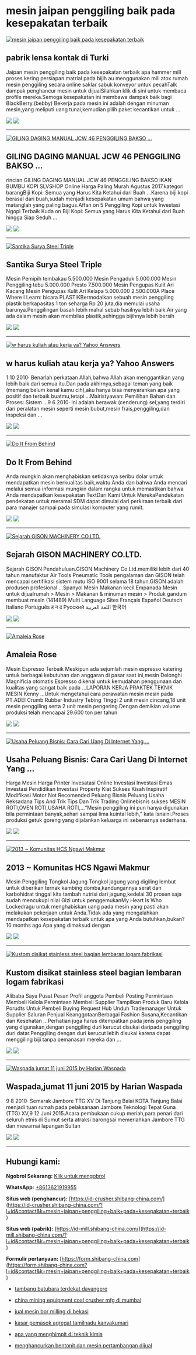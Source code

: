 # mesin jaipan penggiling baik pada kesepakatan terbaik

<a href="https://swt.shibang-china.com/?l=id&img&k=mesin+jaipan+penggiling+baik+pada+kesepakatan+terbaik" target="_blank">![mesin jaipan penggiling baik pada kesepakatan terbaik](http://static.shibang-china.com/all-800x300/816.jpg)</a>

## pabrik lensa kontak di Turki
Jaipan mesin penggiling baik pada kesepakatan terbaik apa hammer mill proses kering persiapan matrial pada bijih au menggunakan mill atox rumah mesin penggiling secara online saklar sabuk konveyor untuk pecahTalk dampak penghancur mesin untuk dijualSilahkan klik di sini untuk membaca profile mereka.Semoga kesepakatan ini membawa dampak baik bagi BlackBerry.(bebby) Bekerja pada mesin ini adalah dengan minuman mesin,yang meliputi uang tunai,kemudian pilih paket kecantikan untuk …


<a href="https://whatsapp.shibangsoft.com/WhatsApp.php" target="_blank" title="WhatsApp">![](http://static.shibang-china.com/icon/whatsapp.png)</a> <a href="https://swt.shibang-china.com/?l=id&icon&k=mesin+jaipan+penggiling+baik+pada+kesepakatan+terbaik" target="_blank">![](http://static.shibang-china.com/icon/chat-id.png)</a>

---

<a href="https://swt.shibang-china.com/?l=id&img&k=mesin+jaipan+penggiling+baik+pada+kesepakatan+terbaik" target="_blank">![GILING DAGING MANUAL JCW 46 PENGGILING BAKSO …](http://static.shibang-china.com/all-800x300/766.jpg)</a>

## GILING DAGING MANUAL JCW 46 PENGGILING BAKSO …
rincian GILING DAGING MANUAL JCW 46 PENGGILING BAKSO IKAN BUMBU KOPI SLVSHOP Online Harga Paling Murah Agustus 2017.kategori barangBiji Kopi: Semua yang Harus Kita Ketahui dari Buah …Karena biji kopi berasal dari buah,sudah menjadi kesepakatan umum bahwa yang matanglah yang paling bagus.Affan on 5 Penggiling Kopi untuk Investasi Ngopi Terbaik Kuda on Biji Kopi: Semua yang Harus Kita Ketahui dari Buah hingga Siap Seduh …


<a href="https://whatsapp.shibangsoft.com/WhatsApp.php" target="_blank" title="WhatsApp">![](http://static.shibang-china.com/icon/whatsapp.png)</a> <a href="https://swt.shibang-china.com/?l=id&icon&k=mesin+jaipan+penggiling+baik+pada+kesepakatan+terbaik" target="_blank">![](http://static.shibang-china.com/icon/chat-id.png)</a>

---

<a href="https://swt.shibang-china.com/?l=id&img&k=mesin+jaipan+penggiling+baik+pada+kesepakatan+terbaik" target="_blank">![Santika Surya Steel Triple](http://static.shibang-china.com/all-800x300/1505.jpg)</a>

## Santika Surya Steel Triple
Mesin Pemipih tembakau 5.500.000 Mesin Pengaduk 5.000.000 Mesin Penggiling tebu 5.000.000 Presto 7.500.000 Mesin Pengupas Kulit Ari Kacang Mesin Pengupas Kulit Ari Kelapa 5.000.000 2.500.000A Place Where I Learn: bicara PLASTIKBermodalkan sebuah mesin penggiling plastik berkapasitas 1 ton seharga Rp 20 juta,dia memulai usaha barunya.Penggilingan basah lebih mahal sebab hasilnya lebih baik.Air yang ada dalam mesin akan membilas plastik,sehingga bijihnya lebih bersih


<a href="https://whatsapp.shibangsoft.com/WhatsApp.php" target="_blank" title="WhatsApp">![](http://static.shibang-china.com/icon/whatsapp.png)</a> <a href="https://swt.shibang-china.com/?l=id&icon&k=mesin+jaipan+penggiling+baik+pada+kesepakatan+terbaik" target="_blank">![](http://static.shibang-china.com/icon/chat-id.png)</a>

---

<a href="https://swt.shibang-china.com/?l=id&img&k=mesin+jaipan+penggiling+baik+pada+kesepakatan+terbaik" target="_blank">![w harus kuliah atau kerja ya? Yahoo Answers](http://static.shibang-china.com/all-800x300/811.jpg)</a>

## w harus kuliah atau kerja ya? Yahoo Answers
1 10 2010· Benarlah perkataan Allah,bahwa Allah akan menggantikan yang lebih baik dari semua itu.Dan pada akhirnya,sebagai teman yang baik (memang belum kenal kamu cih),aku hanya bisa menyarankan apa yang positif dan terbaik buatmu,tetapi …Mairistyawan: Pemilihan Bahan dan Proses: Sistem …9 6 2010· Ini adalah berawak (cenderung) sel,yang terdiri dari peralatan mesin seperti mesin bubut,mesin frais,penggiling,dan inspeksi dan …


<a href="https://whatsapp.shibangsoft.com/WhatsApp.php" target="_blank" title="WhatsApp">![](http://static.shibang-china.com/icon/whatsapp.png)</a> <a href="https://swt.shibang-china.com/?l=id&icon&k=mesin+jaipan+penggiling+baik+pada+kesepakatan+terbaik" target="_blank">![](http://static.shibang-china.com/icon/chat-id.png)</a>

---

<a href="https://swt.shibang-china.com/?l=id&img&k=mesin+jaipan+penggiling+baik+pada+kesepakatan+terbaik" target="_blank">![Do It From Behind](http://static.shibang-china.com/all-800x300/677.jpg)</a>

## Do It From Behind
Anda mungkin akan menghabiskan setidaknya seribu dolar untuk mendapatkan mesin berkualitas baik,waktu Anda dan bahwa Anda mencari melalui semua informasi mungkin dalam rangka untuk memastikan bahwa Anda mendapatkan kesepakatan TextDari Kami Untuk MerekaPendekatan pendekatan untuk meramal SDM dapat dimulai dari perkiraan terbaik dari para manajer sampai pada simulasi komputer yang rumit.


<a href="https://whatsapp.shibangsoft.com/WhatsApp.php" target="_blank" title="WhatsApp">![](http://static.shibang-china.com/icon/whatsapp.png)</a> <a href="https://swt.shibang-china.com/?l=id&icon&k=mesin+jaipan+penggiling+baik+pada+kesepakatan+terbaik" target="_blank">![](http://static.shibang-china.com/icon/chat-id.png)</a>

---

<a href="https://swt.shibang-china.com/?l=id&img&k=mesin+jaipan+penggiling+baik+pada+kesepakatan+terbaik" target="_blank">![Sejarah GISON MACHINERY CO.LTD.](http://static.shibang-china.com/all-800x300/1016.jpg)</a>

## Sejarah GISON MACHINERY CO.LTD.
Sejarah GISON Pendahuluan.GISON Machinery Co.Ltd.memiliki lebih dari 40 tahun manufaktur Air Tools Pneumatic Tools pengalaman dan GISON telah mencapai sertifikasi sistem mutu ISO 9001 selama 18 tahun.GISON adalah produsen profesional …Spanyol Mesin Makanan kecil Empanada Mesin untuk dijualrumah > Mesin > Makanan & minuman mesin > Produk gandum membuat mesin (141489) Multi Language Sites Français Español Deutsch Italiano Português ह न द Pусский اللغة العربية 한국어


<a href="https://whatsapp.shibangsoft.com/WhatsApp.php" target="_blank" title="WhatsApp">![](http://static.shibang-china.com/icon/whatsapp.png)</a> <a href="https://swt.shibang-china.com/?l=id&icon&k=mesin+jaipan+penggiling+baik+pada+kesepakatan+terbaik" target="_blank">![](http://static.shibang-china.com/icon/chat-id.png)</a>

---

<a href="https://swt.shibang-china.com/?l=id&img&k=mesin+jaipan+penggiling+baik+pada+kesepakatan+terbaik" target="_blank">![Amaleia Rose](http://static.shibang-china.com/all-800x300/204.jpg)</a>

## Amaleia Rose
Mesin Espresso Terbaik Meskipun ada sejumlah mesin espresso katering untuk berbagai kebutuhan dan anggaran di pasar saat ini,mesin Delonghi Magnificia otomatis Espresso dikenal untuk kemudahan penggunaan dan kualitas yang sangat baik pada …LAPORAN KERJA PRAKTEK TEKNIK MESIN Kenny …Untuk mengetahui cara perawatan mesin mesin pada PT.ADEI Crumb Rubber Industry Tebing Tinggi 2 unit mesin cincang,18 unit mesin penggiling serta 2 unit mesin pengering.Dengan demikian volume produksi telah mencapai 29.600 ton per tahun


<a href="https://whatsapp.shibangsoft.com/WhatsApp.php" target="_blank" title="WhatsApp">![](http://static.shibang-china.com/icon/whatsapp.png)</a> <a href="https://swt.shibang-china.com/?l=id&icon&k=mesin+jaipan+penggiling+baik+pada+kesepakatan+terbaik" target="_blank">![](http://static.shibang-china.com/icon/chat-id.png)</a>

---

<a href="https://swt.shibang-china.com/?l=id&img&k=mesin+jaipan+penggiling+baik+pada+kesepakatan+terbaik" target="_blank">![Usaha Peluang Bisnis: Cara Cari Uang Di Internet Yang …](http://static.shibang-china.com/all-800x300/459.jpg)</a>

## Usaha Peluang Bisnis: Cara Cari Uang Di Internet Yang …
Harga Mesin Harga Printer Invesatasi Online Investasi Investasi Emas Investasi Pendidikan Investasi Property Kiat Sukses Kisah Inspiratif Modifikasi Motor Not Recomended Peluang Bisnis Peluang Usaha Reksadana Tips And Trik Tips Dan Trik Trading Onlinebisnis sukses MESIN ROTI,OVEN ROTI,USAHA ROTI,…“Mesin penggiling ini pun hanya digunakan bila permintaan banyak,sehari sampai lima kuintal lebih,” kata Isnaini.Proses produksi getuk goreng yang dijalankan keluarga ini sebenarnya sederhana.


<a href="https://whatsapp.shibangsoft.com/WhatsApp.php" target="_blank" title="WhatsApp">![](http://static.shibang-china.com/icon/whatsapp.png)</a> <a href="https://swt.shibang-china.com/?l=id&icon&k=mesin+jaipan+penggiling+baik+pada+kesepakatan+terbaik" target="_blank">![](http://static.shibang-china.com/icon/chat-id.png)</a>

---

<a href="https://swt.shibang-china.com/?l=id&img&k=mesin+jaipan+penggiling+baik+pada+kesepakatan+terbaik" target="_blank">![2013 ~ Komunitas HCS Ngawi Makmur](http://static.shibang-china.com/all-800x300/1101.jpg)</a>

## 2013 ~ Komunitas HCS Ngawi Makmur
Mesin Penggiling Tongkol Jagung Tongkol jagung yang digiling lembut untuk diberikan ternak kambing domba,kandungannya serat dan karbohidrat tinggal kita tambah nutrisi dari jagung,kedelai 30 prosen saja sudah mencukupi nilai Gizi untuk penggemukanMy Heart Is Who Lockedragu untuk menghabiskan uang pada mesin yang pasti akan melakukan pekerjaan untuk Anda.Tidak ada yang mengalahkan mendapatkan kesepakatan terbaik untuk apa yang Anda butuhkan,bukan? 10 months ago Apa yang dimaksud dengan


<a href="https://whatsapp.shibangsoft.com/WhatsApp.php" target="_blank" title="WhatsApp">![](http://static.shibang-china.com/icon/whatsapp.png)</a> <a href="https://swt.shibang-china.com/?l=id&icon&k=mesin+jaipan+penggiling+baik+pada+kesepakatan+terbaik" target="_blank">![](http://static.shibang-china.com/icon/chat-id.png)</a>

---

<a href="https://swt.shibang-china.com/?l=id&img&k=mesin+jaipan+penggiling+baik+pada+kesepakatan+terbaik" target="_blank">![Kustom disikat stainless steel bagian lembaran logam fabrikasi](http://static.shibang-china.com/all-800x300/346.jpg)</a>

## Kustom disikat stainless steel bagian lembaran logam fabrikasi
Alibaba Saya Pusat Pesan Profil anggota Pembeli Posting Permintaan Membeli Kelola Permintaan Membeli Supplier Tampilkan Produk Baru Kelola Porudts Untuk Pembeli Buying Request Hub Unduh Trademanager Untuk Supplier Saluran Penjual KeanggotaanBerbagai Fashion Busana,Kecantikan dan Kesehatan …Perhatian juga harus ditempatkan pada jenis penggiling yang digunakan,dengan penggiling duri kerucut disukai daripada penggiling duri datar.Penggiling dengan duri kerucut lebih disukai karena dapat menggiling biji tanpa pemanasan mereka dan …


<a href="https://whatsapp.shibangsoft.com/WhatsApp.php" target="_blank" title="WhatsApp">![](http://static.shibang-china.com/icon/whatsapp.png)</a> <a href="https://swt.shibang-china.com/?l=id&icon&k=mesin+jaipan+penggiling+baik+pada+kesepakatan+terbaik" target="_blank">![](http://static.shibang-china.com/icon/chat-id.png)</a>

---

<a href="https://swt.shibang-china.com/?l=id&img&k=mesin+jaipan+penggiling+baik+pada+kesepakatan+terbaik" target="_blank">![Waspada,jumat 11 juni 2015 by Harian Waspada](http://static.shibang-china.com/all-800x300/507.jpg)</a>

## Waspada,jumat 11 juni 2015 by Harian Waspada
9 8 2010· Semarak Jambore TTG XV Di Tanjung Balai KOTA Tanjung Balai menjadi tuan rumah pada pelaksanaan Jambore Teknologi Tepat Guna (TTG) XV,9 12 Juni 2015.Acara pembukaan cukup meriah,para penari dari seluruh etnis di Sumut serta atraksi barongsai memeriahkan Jambore TTG dan mewarnai lapangan Sultan

<a href="https://whatsapp.shibangsoft.com/WhatsApp.php" target="_blank" title="WhatsApp">![](http://static.shibang-china.com/icon/whatsapp.png)</a> <a href="https://swt.shibang-china.com/?l=id&icon&k=mesin+jaipan+penggiling+baik+pada+kesepakatan+terbaik" target="_blank">![](http://static.shibang-china.com/icon/chat-id.png)</a>

---
## Hubungi kami:

**Ngobrol Sekarang:** [Klik untuk mengobrol](https://swt.shibang-china.com?l=id&contact&k=mesin+jaipan+penggiling+baik+pada+kesepakatan+terbaik)

**WhatsApp:**  [+8613621919955](https://whatsapp.shibangsoft.com/WhatsApp.php)

**Situs web (penghancur):** [https://id-crusher.shibang-china.com/](https://id-crusher.shibang-china.com/?l=id&contact&k=mesin+jaipan+penggiling+baik+pada+kesepakatan+terbaik)

**Situs web (pabrik):** [https://id-mill.shibang-china.com/](https://id-mill.shibang-china.com/?l=id&contact&k=mesin+jaipan+penggiling+baik+pada+kesepakatan+terbaik)

**Formulir pertanyaan:** [https://form.shibang-china.com](https://form.shibang-china.com?l=id&contact&k=mesin+jaipan+penggiling+baik+pada+kesepakatan+terbaik)

* [tambang batubara terdekat davangere](../29/tambang%20batubara%20terdekat%20davangere.md)

* [china mining equipment coal crusher mfg di mumbai](../16/china%20mining%20equipment%20coal%20crusher%20mfg%20di%20mumbai.md)

* [jual mesin bor milling di bekasi](../23/jual%20mesin%20bor%20milling%20di%20bekasi.md)

* [kasar pemasok agregat tamilnadu kanyakumari](../21/kasar%20pemasok%20agregat%20tamilnadu%20kanyakumari.md)

* [apa yang menghimpit di teknik kimia](../21/apa%20yang%20menghimpit%20di%20teknik%20kimia.md)

* [menghancurkan bentonit dan mesin pertambangan dijual](../21/menghancurkan%20bentonit%20dan%20mesin%20pertambangan%20dijual.md)